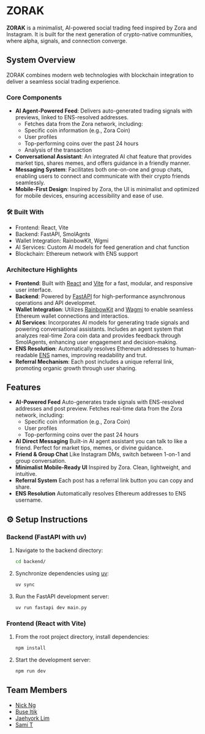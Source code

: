 # ZORAK

**ZORAK** is a minimalist, AI-powered social trading feed inspired by Zora and Instagram. It is built for the next generation of crypto-native communities, where alpha, signals, and connection converge.

## System Overview

ZORAK combines modern web technologies with blockchain integration to deliver a seamless social trading experience.

### Core Components

- **AI Agent-Powered Feed**: Delivers auto-generated trading signals with previews, linked to ENS-resolved addresses.
   - Fetches data from the Zora network, including:
    - Specific coin information (e.g., Zora Coin)
    - User profiles
    - Top-performing coins over the past 24 hours
    - Analysis of the transaction
- **Conversational Assistant**: An integrated AI chat feature that provides market tips, shares memes, and offers guidance in a friendly manner.
- **Messaging System**: Facilitates both one-on-one and group chats, enabling users to connect and communicate with their crypto friends seamlessly.
- **Mobile-First Design**: Inspired by Zora, the UI is minimalist and optimized for mobile devices, ensuring accessibility and ease of use.
   
### 🛠️ Built With
- Frontend: React, Vite
- Backend: FastAPI, SmolAgnts
- Wallet Integration: RainbowKit, Wgmi
- AI Services: Custom AI models for feed generation and chat function
- Blockchain: Ethereum network with ENS support

### Architecture Highlights

- **Frontend**: Built with [React](https://reactjs.org/) and [Vite](https://vitejs.dev/) for a fast, modular, and responsive user interface.
- **Backend**: Powered by [FastAPI](https://fastapi.tiangolo.com/) for high-performance asynchronous operations and API developmet.
- **Wallet Integration**: Utilizes [RainbowKit](https://www.rainbowkit.com/) and [Wagmi](https://wagmi.sh/) to enable seamless Ethereum wallet connections and interactios.
- **AI Services**: Incorporates AI models for generating trade signals and powering conversational assistants. Includes an agent system that analyzes real-time Zora coin data and provides feedback through SmolAgents, enhancing user engagement and decision-making.
- **ENS Resolution**: Automatically resolves Ethereum addresses to human-readable [ENS](https://ens.domains/) names, improving readability and trut.
- **Referral Mechanism**: Each post includes a unique referral link, promoting organic growth through user sharing.

## Features

- **AI-Powered Feed** Auto-generates trade signals with ENS-resolved addresses and post preview.
   Fetches real-time data from the Zora network, including:
    - Specific coin information (e.g., Zora Coin)
    - User profiles
    - Top-performing coins over the past 24 hours
- **AI Direct Messaging** Built-in AI agent assistant you can talk to like a friend. Perfect for market tips, memes, or divine guidance.
- **Friend & Group Chat** Like Instagram DMs, switch between 1-on-1 and group conversation.
- **Minimalist Mobile-Ready UI** Inspired by Zora. Clean, lightweight, and intuitive.
- **Referral System** Each post has a referral link button you can copy and share.
- **ENS Resolution** Automatically resolves Ethereum addresses to ENS username.


## ⚙️ Setup Instructions

### Backend (FastAPI with uv)
1. Navigate to the backend directory:
   ```bash
   cd backend/
   ```
2. Synchronize dependencies using [uv](https://docs.astral.sh/u/):
   ```bash
   uv sync
   ```
3. Run the FastAPI development server:
   ```bash
   uv run fastapi dev main.py
   ```

### Frontend (React with Vite)
1. From the root project directory, install dependencies:
   ```bash
   npm install
   ```
2. Start the development server:
   ```bash
   npm run dev
   ```


## Team Members
- [Nick Ng](https://www.linkedin.com/in/nickncn/)
- [Buse Itik](https://www.linkedin.com/in/buseitik/)
- [Jaehyork Lim](https://www.linkedin.com/in/jaehyork)
- [Sami T](https://www.linkedin.com/in/samitahir1/)
